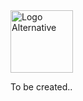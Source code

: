 <img src="https://faq.jokenetwork.de/img/logo.svg" alt="Logo Alternative" width="100">

To be created..
